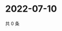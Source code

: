 # 2022-07-10

共 0 条

<!-- BEGIN WEIBO -->
<!-- 最后更新时间 Sun Jul 10 2022 05:13:56 GMT+0800 (China Standard Time) -->

<!-- END WEIBO -->
